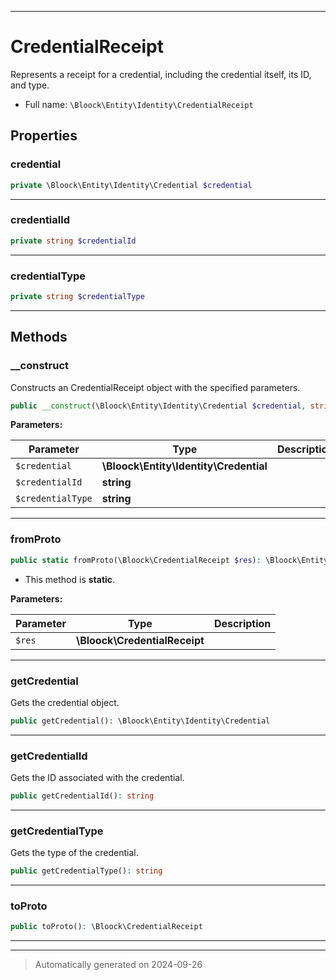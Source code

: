 ***

# CredentialReceipt

Represents a receipt for a credential, including the credential itself, its ID, and type.



* Full name: `\Bloock\Entity\Identity\CredentialReceipt`



## Properties


### credential



```php
private \Bloock\Entity\Identity\Credential $credential
```






***

### credentialId



```php
private string $credentialId
```






***

### credentialType



```php
private string $credentialType
```






***

## Methods


### __construct

Constructs an CredentialReceipt object with the specified parameters.

```php
public __construct(\Bloock\Entity\Identity\Credential $credential, string $credentialId, string $credentialType): mixed
```








**Parameters:**

| Parameter | Type | Description |
|-----------|------|-------------|
| `$credential` | **\Bloock\Entity\Identity\Credential** |  |
| `$credentialId` | **string** |  |
| `$credentialType` | **string** |  |





***

### fromProto



```php
public static fromProto(\Bloock\CredentialReceipt $res): \Bloock\Entity\Identity\CredentialReceipt
```



* This method is **static**.




**Parameters:**

| Parameter | Type | Description |
|-----------|------|-------------|
| `$res` | **\Bloock\CredentialReceipt** |  |





***

### getCredential

Gets the credential object.

```php
public getCredential(): \Bloock\Entity\Identity\Credential
```












***

### getCredentialId

Gets the ID associated with the credential.

```php
public getCredentialId(): string
```












***

### getCredentialType

Gets the type of the credential.

```php
public getCredentialType(): string
```












***

### toProto



```php
public toProto(): \Bloock\CredentialReceipt
```












***


***
> Automatically generated on 2024-09-26
